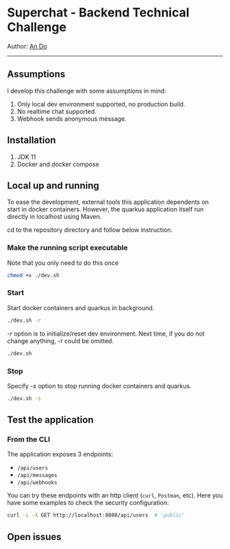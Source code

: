 # Superchat - Backend Technical Challenge
Author: [An Do](ando.devel@gmail.com)

-----------------------------------------

## Assumptions
I develop this challenge with some assumptions in mind:
1. Only local dev environment supported, no production build.
2. No realtime chat supported.
3. Webhook sends anonymous message.

## Installation
1. JDK 11
2. Docker and docker compose

## Local up and running 

To ease the development, external tools this application dependents on start in docker containers. 
However, the quarkus application itself run directly in localhost using Maven.

cd to the repository directory and follow below instruction.

### Make the running script executable
Note that you only need to do this once
 ```bash
chmod +x ./dev.sh
 ```

### Start 
Start docker containers and quarkus in background.
 ```bash
./dev.sh -r
 ```  
_-r_ option is to initialize/reset dev environment. 
Next time, if you do not change anything, _-r_ could be omitted.
 ```bash
./dev.sh
 ```

### Stop
Specify _-s_ option to stop running docker containers and quarkus.
 ```bash
./dev.sh -s
 ```  

## Test the application
### From  the CLI
The application exposes 3 endpoints:
* `/api/users`
* `/api/messages`
* `/api/webhooks`

You can try these endpoints with an http client (`curl`, `Postman`, etc).
Here you have some examples to check the security configuration:

```bash
curl -i -X GET http://localhost:8080/api/users  # 'public'
```

## Open issues


